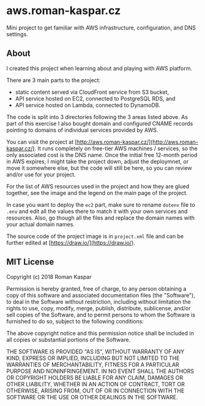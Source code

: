 # aws.roman-kaspar.cz
Mini project to get familiar with AWS infrastructure, configuration, and DNS settings.

## About

I created this project when learning about and playing with AWS platform.

There are 3 main parts to the project:
* static content served via CloudFront service from S3 bucket,
* API service hosted on EC2, connected to PostgreSQL RDS, and
* API service hosted on Lambda, connected to DynamoDB.

The code is split into 3 directories following the 3 areas listed above.
As part of this exercise I also bought domain and configured CNAME records
pointing to domains of individual services provided by AWS.

You can visit the project at [http://aws.roman-kaspar.cz/](http://aws.roman-kaspar.cz/).
It runs completely on free-tier AWS machines / services, so the only associated cost is
the DNS name. Once the initial free 12-month period in AWS expires, I might
take the project down, adjust the deploymnet, or move it somewhere else,
but the code will still be here, so you can review and/or use for your project.

For the list of AWS resources used in the project and how they are glued together,
see the image and the legend on the main page of the project.

In case you want to deploy the `ec2` part, make sure to rename `dotenv` file
to `.env` and edit all the values there to match it with your own services
and resources. Also, go though all the files and replace the domain names
with your actual domain names.

The source code of the project image is in `project.xml` file and can be further
edited at [https://draw.io/](https://draw.io/).

## MIT License

Copyright (c) 2018 Roman Kaspar

Permission is hereby granted, free of charge, to any person obtaining a copy
of this software and associated documentation files (the "Software"), to deal
in the Software without restriction, including without limitation the rights
to use, copy, modify, merge, publish, distribute, sublicense, and/or sell
copies of the Software, and to permit persons to whom the Software is
furnished to do so, subject to the following conditions:

The above copyright notice and this permission notice shall be included in all
copies or substantial portions of the Software.

THE SOFTWARE IS PROVIDED "AS IS", WITHOUT WARRANTY OF ANY KIND, EXPRESS OR
IMPLIED, INCLUDING BUT NOT LIMITED TO THE WARRANTIES OF MERCHANTABILITY,
FITNESS FOR A PARTICULAR PURPOSE AND NONINFRINGEMENT. IN NO EVENT SHALL THE
AUTHORS OR COPYRIGHT HOLDERS BE LIABLE FOR ANY CLAIM, DAMAGES OR OTHER
LIABILITY, WHETHER IN AN ACTION OF CONTRACT, TORT OR OTHERWISE, ARISING FROM,
OUT OF OR IN CONNECTION WITH THE SOFTWARE OR THE USE OR OTHER DEALINGS IN THE
SOFTWARE.
